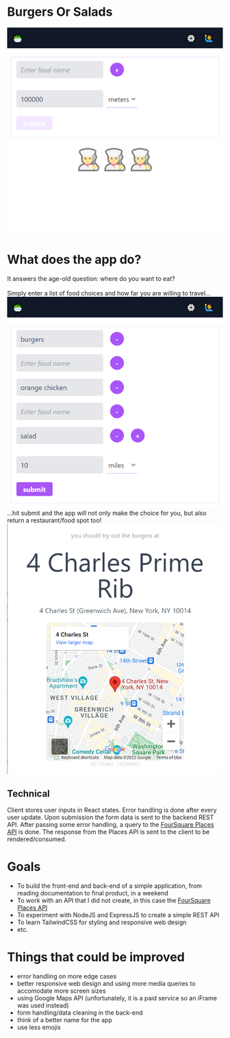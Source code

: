 # Burgers Or Salads

![start_screen](/start_screen.png)

# What does the app do?

It answers the age-old question: where do you want to eat? 
<br/>
<br/>
Simply enter a list of food choices and how far you are willing to travel... 
<br/>
![selection_screen](/selection_screen.png)
<br/> 
 ...hit submit and the app will not only make the choice for you, but also return a restaurant/food spot too!
![result_screen](/result_screen.png)
## Technical
Client stores user inputs in React states. Error handling is done after every user update. Upon submission the form data is sent to the backend REST API. After passing some error handling, a query to the [FourSquare Places API](https://developer.foursquare.com/docs/places-api-overview) is done. The response from the Places API is sent to the client to be rendered/consumed.

# Goals

- To build the front-end and back-end of a simple application, from reading documentation to final product, in a weekend
- To work with an API that I did not create, in this case the [FourSquare Places API](https://developer.foursquare.com/docs/places-api-overview)
- To experiment with NodeJS and ExpressJS to create a simple REST API
- To learn TailwindCSS for styling and responsive web design
- etc.

# Things that could be improved

- error handling on more edge cases
- better responsive web design and using more media queries to accomodate more screen sizes
- using Google Maps API (unfortunately, it is a paid service so an iFrame was used instead)
- form handling/data cleaning in the back-end
- think of a better name for the app
- use less emojis
